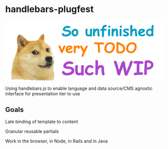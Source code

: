 # handlebars-plugfest

![image](assets/img/wip.png)

Using handlebars.js to enable language and data source/CMS agnostic interface for presentation tier to use

## Goals

Late binding of template to content

Granular reusable partials

Work in the browser, in Node, in Rails and in Java
